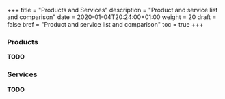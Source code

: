 +++
title = "Products and Services"
description = "Product and service list and comparison"
date = 2020-01-04T20:24:00+01:00
weight = 20
draft = false
bref = "Product and service list and comparison"
toc = true
+++

### Products

**TODO**

### Services

**TODO**

